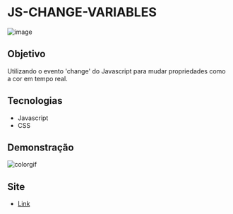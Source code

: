 # JS-CHANGE-VARIABLES

![image](https://user-images.githubusercontent.com/78116908/179430490-bb76716b-ccb0-408b-ba90-5f8131f99658.png)

## Objetivo

Utilizando o evento 'change' do Javascript para mudar propriedades como a cor em tempo real.

## Tecnologias

- Javascript
- CSS

## Demonstração

![colorgif](https://user-images.githubusercontent.com/78116908/179430618-dd6d38a1-d083-4a67-8695-65e7ccff6d8a.gif)

## Site

- [Link](https://62d4a6d4e5d6e43a1c64cd09--imaginative-genie-fce3bc.netlify.app/)
